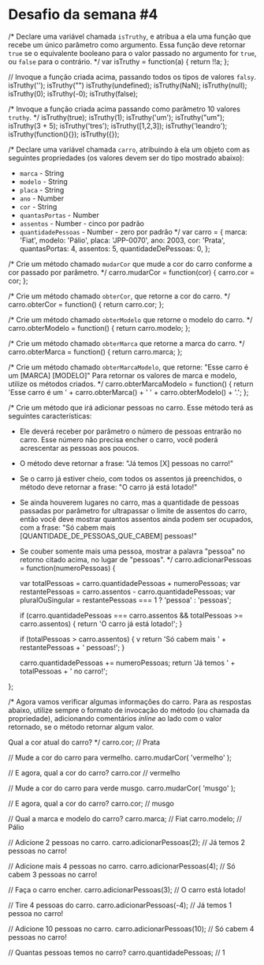 # Desafio da semana #4

/*
Declare uma variável chamada `isTruthy`, e atribua a ela uma função que recebe
um único parâmetro como argumento. Essa função deve retornar `true` se o
equivalente booleano para o valor passado no argumento for `true`, ou `false`
para o contrário.
*/
var isTruthy = function(a) {
	return !!a;
};

// Invoque a função criada acima, passando todos os tipos de valores `falsy`.
isTruthy('');
isTruthy("")
isTruthy(undefined);
isTruthy(NaN);
isTruthy(null);
isTruthy(0);
isTruthy(-0);
isTruthy(false);

/*
Invoque a função criada acima passando como parâmetro 10 valores `truthy`.
*/
isTruthy(true);
isTruthy(1);
isTruthy('um');
isTruthy("um");
isTruthy(3 + 5);
isTruthy('tres');
isTruthy([1,2,3]);
isTruthy('leandro');
isTruthy(function(){});
isTruthy({});

/*
Declare uma variável chamada `carro`, atribuindo à ela um objeto com as
seguintes propriedades (os valores devem ser do tipo mostrado abaixo):
- `marca` - String
- `modelo` - String
- `placa` - String
- `ano` - Number
- `cor` - String
- `quantasPortas` - Number
- `assentos` - Number - cinco por padrão
- `quantidadePessoas` - Number - zero por padrão
*/
var carro = {
	marca: 'Fiat',
	modelo: 'Pálio',
	placa: 'JPP-0070',
	ano: 2003,
	cor: 'Prata',
	quantasPortas: 4,
	assentos: 5,
	quantidadeDePessoas: 0,
};

/*
Crie um método chamado `mudarCor` que mude a cor do carro conforme a cor
passado por parâmetro.
*/
carro.mudarCor = function(cor) {
	carro.cor = cor;
};

/*
Crie um método chamado `obterCor`, que retorne a cor do carro.
*/
carro.obterCor = function() {
	return carro.cor;
};

/*
Crie um método chamado `obterModelo` que retorne o modelo do carro.
*/
carro.obterModelo = function() {
	return carro.modelo;
};

/*
Crie um método chamado `obterMarca` que retorne a marca do carro.
*/
carro.obterMarca = function() {
	return carro.marca;
};

/*
Crie um método chamado `obterMarcaModelo`, que retorne:
"Esse carro é um [MARCA] [MODELO]"
Para retornar os valores de marca e modelo, utilize os métodos criados.
*/
carro.obterMarcaModelo = function() {
	return 'Esse carro é um ' + carro.obterMarca() + ' ' + carro.obterModelo() + '.';
};

/*
Crie um método que irá adicionar pessoas no carro. Esse método terá as
seguintes características:
- Ele deverá receber por parâmetro o número de pessoas entrarão no carro. Esse
número não precisa encher o carro, você poderá acrescentar as pessoas aos
poucos.
- O método deve retornar a frase: "Já temos [X] pessoas no carro!"
- Se o carro já estiver cheio, com todos os assentos já preenchidos, o método
deve retornar a frase: "O carro já está lotado!"
- Se ainda houverem lugares no carro, mas a quantidade de pessoas passadas por
parâmetro for ultrapassar o limite de assentos do carro, então você deve
mostrar quantos assentos ainda podem ser ocupados, com a frase:
"Só cabem mais [QUANTIDADE_DE_PESSOAS_QUE_CABEM] pessoas!"
- Se couber somente mais uma pessoa, mostrar a palavra "pessoa" no retorno
citado acima, no lugar de "pessoas".
*/
carro.adicionarPessoas = function(numeroPessoas) {
	
	var totalPessoas = carro.quantidadePessoas + numeroPessoas;
	var restantePessoas = carro.assentos - carro.quantidadePessoas;
	var pluralOuSingular = restantePessoas === 1 ? 'pessoa' : 'pessoas';	
	
	if (carro.quantidadePessoas === carro.assentos && totalPessoas >= carro.assentos) {
		return 'O carro já está lotado!';
	}
	
	if (totalPessoas > carro.assentos) {
		v
		return 'Só cabem mais ' + restantePessoas +  ' pessoas!';
	}
	
	carro.quantidadePessoas += numeroPessoas;
	return 'Já temos ' + totalPessoas +  ' no carro!';

};

/*
Agora vamos verificar algumas informações do carro. Para as respostas abaixo,
utilize sempre o formato de invocação do método (ou chamada da propriedade),
adicionando comentários _inline_ ao lado com o valor retornado, se o método
retornar algum valor.

Qual a cor atual do carro?
*/
carro.cor; // Prata

// Mude a cor do carro para vermelho.
carro.mudarCor( 'vermelho' );

// E agora, qual a cor do carro?
carro.cor // vermelho

// Mude a cor do carro para verde musgo.
carro.mudarCor( 'musgo' );

// E agora, qual a cor do carro?
carro.cor; // musgo

// Qual a marca e modelo do carro?
carro.marca; // Fiat
carro.modelo; // Pálio

// Adicione 2 pessoas no carro.
carro.adicionarPessoas(2); // Já temos 2 pessoas no carro!

// Adicione mais 4 pessoas no carro.
carro.adicionarPessoas(4); // Só cabem 3 pessoas no carro!

// Faça o carro encher.
carro.adicionarPessoas(3); // O carro está lotado!

// Tire 4 pessoas do carro.
carro.adicionarPessoas(-4); // Já temos 1 pessoa no carro!

// Adicione 10 pessoas no carro.
carro.adicionarPessoas(10); // Só cabem 4 pessoas no carro!

// Quantas pessoas temos no carro?
carro.quantidadePessoas; // 1

